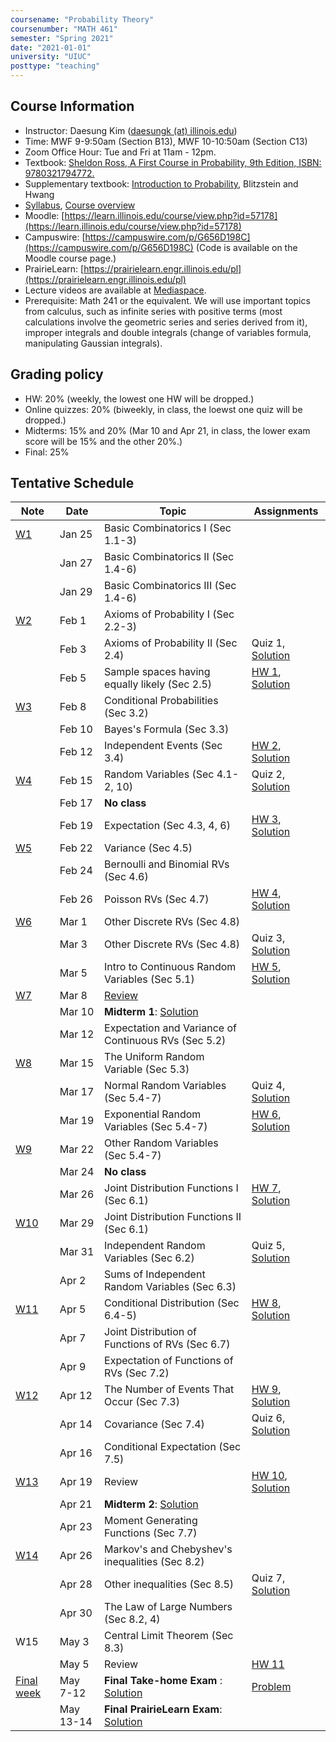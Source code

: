 ```yaml
---
coursename: "Probability Theory"
coursenumber: "MATH 461"
semester: "Spring 2021"
date: "2021-01-01"
university: "UIUC"
posttype: "teaching"
---
```


## Course Information

- Instructor: Daesung Kim ([daesungk (at) illinois.edu](mailto:daesungk@illinois.edu))
- Time: MWF 9-9:50am (Section B13), MWF 10-10:50am (Section C13)
- Zoom Office Hour: Tue and Fri at 11am - 12pm.
- Textbook: [Sheldon Ross, A First Course in Probability, 9th Edition, ISBN: 9780321794772.](https://www.amazon.com/First-Course-Probability-9th/dp/032179477X)
- Supplementary textbook: [Introduction to Probability](http://probabilitybook.net), Blitzstein and Hwang
- [Syllabus](math461-s21-syllabus.pdf), [Course overview](math461-s21-overview.pdf) 
- Moodle: [https://learn.illinois.edu/course/view.php?id=57178](https://learn.illinois.edu/course/view.php?id=57178) 
- Campuswire: [https://campuswire.com/p/G656D198C](https://campuswire.com/p/G656D198C) (Code is available on the Moodle course page.)
- PrairieLearn: [https://prairielearn.engr.illinois.edu/pl](https://prairielearn.engr.illinois.edu/pl)
- Lecture videos are available at [Mediaspace](https://mediaspace.illinois.edu/channel/MATH+461%3A+Probability+Theory+Spring+2021/197286143).
- Prerequisite: Math 241 or the equivalent. We will use important topics from calculus, such as infinite series with positive terms (most calculations involve the geometric series and series derived from it), improper integrals and double integrals (change of variables formula, manipulating Gaussian integrals).

## Grading policy
- HW: 20% (weekly, the lowest one HW will be dropped.)
- Online quizzes: 20% (biweekly, in class, the loewst one quiz will be dropped.)
- Midterms: 15% and 20% (Mar 10 and Apr 21, in class, the lower exam score will be 15% and the other 20%.)
- Final: 25%

## Tentative Schedule 
| Note                                   | Date      | Topic                                                              | Assignments                                                        |
| ---                                    | ---       | ---                                                                | ---                                                                |
| [W1](math461-s21-note-w1.pdf)          | Jan 25    | Basic Combinatorics I (Sec 1.1-3)                                  |                                                                    |
|                                        | Jan 27    | Basic Combinatorics II (Sec 1.4-6)                                 |                                                                    |
|                                        | Jan 29    | Basic Combinatorics III (Sec 1.4-6)                                |                                                                    |
| [W2](math461-s21-note-w2.pdf)          | Feb 1     | Axioms of Probability I (Sec 2.2-3)                                |                                                                    |
|                                        | Feb 3     | Axioms of Probability II (Sec 2.4)                                 | Quiz 1, [Solution](math461-s21-quiz1sol.pdf)                       |
|                                        | Feb 5     | Sample spaces having equally likely (Sec 2.5)                      | [HW 1](math461-s21-hw1.pdf), [Solution](math461-s21-hw1sol.pdf)    |
| [W3](math461-s21-note-w3.pdf)          | Feb 8     | Conditional Probabilities (Sec 3.2)                                |                                                                    |
|                                        | Feb 10    | Bayes's Formula (Sec 3.3)                                          |                                                                    |
|                                        | Feb 12    | Independent Events (Sec 3.4)                                       | [HW 2](math461-s21-hw2.pdf), [Solution](math461-s21-hw2sol.pdf)    |
| [W4](math461-s21-note-w4.pdf)          | Feb 15    | Random Variables (Sec 4.1-2, 10)                                   | Quiz 2, [Solution](math461-s21-quiz2sol.pdf)                       |
|                                        | Feb 17    | **No class**                                                       |                                                                    |
|                                        | Feb 19    | Expectation (Sec 4.3, 4, 6)                                        | [HW 3](math461-s21-hw3.pdf), [Solution](math461-s21-hw3sol.pdf)    |
| [W5](math461-s21-note-w5.pdf)          | Feb 22    | Variance (Sec 4.5)                                                 |                                                                    |
|                                        | Feb 24    | Bernoulli and Binomial RVs (Sec 4.6)                               |                                                                    |
|                                        | Feb 26    | Poisson RVs (Sec 4.7)                                              | [HW 4](math461-s21-hw4.pdf), [Solution](math461-s21-hw4sol.pdf)    |
| [W6](math461-s21-note-w6.pdf)          | Mar 1     | Other Discrete RVs (Sec 4.8)                                       |                                                                    |
|                                        | Mar 3     | Other Discrete RVs (Sec 4.8)                                       | Quiz 3, [Solution](math461-s21-quiz3sol.pdf)                       |
|                                        | Mar 5     | Intro to Continuous Random Variables (Sec 5.1)                     | [HW 5](math461-s21-hw5.pdf), [Solution](math461-s21-hw5sol.pdf)    |
| [W7](math461-s21-note-w7.pdf)          | Mar 8     | [Review](math461-s21-MT1.pdf)                                      |                                                                    |
|                                        | Mar 10    | **Midterm 1**: [Solution](math461-s21-mt1sol.pdf)                  |                                                                    |
|                                        | Mar 12    | Expectation and Variance of Continuous RVs (Sec 5.2)               |                                                                    |
| [W8](math461-s21-note-w8.pdf)          | Mar 15    | The Uniform Random Variable (Sec 5.3)                              |                                                                    |
|                                        | Mar 17    | Normal Random Variables (Sec 5.4-7)                                | Quiz 4, [Solution](math461-s21-quiz4sol.pdf)                       |
|                                        | Mar 19    | Exponential Random Variables (Sec 5.4-7)                           | [HW 6](math461-s21-hw6.pdf), [Solution](math461-s21-hw6sol.pdf)    |
| [W9](math461-s21-note-w9.pdf)          | Mar 22    | Other Random Variables (Sec 5.4-7)                                 |                                                                    |
|                                        | Mar 24    | **No class**                                                       |                                                                    |
|                                        | Mar 26    | Joint Distribution Functions I (Sec 6.1)                           | [HW 7](math461-s21-hw7.pdf), [Solution](math461-s21-hw7sol.pdf)    |
| [W10](math461-s21-note-w10.pdf)        | Mar 29    | Joint Distribution Functions II (Sec 6.1)                          |                                                                    |
|                                        | Mar 31    | Independent Random Variables (Sec 6.2)                             | Quiz 5, [Solution](math461-s21-quiz5sol.pdf)                       |
|                                        | Apr 2     | Sums of Independent Random Variables (Sec 6.3)                     |                                                                    |
| [W11](math461-s21-note-w11.pdf)        | Apr 5     | Conditional Distribution (Sec 6.4-5)                               | [HW 8](math461-s21-hw8.pdf), [Solution](math461-s21-hw8sol.pdf)    |
|                                        | Apr 7     | Joint Distribution of Functions of RVs (Sec 6.7)                   |                                                                    |
|                                        | Apr 9     | Expectation of Functions of RVs (Sec 7.2)                          |                                                                    |
| [W12](math461-s21-note-w12.pdf)        | Apr 12    | The Number of Events That Occur (Sec 7.3)                          | [HW 9](math461-s21-hw9.pdf), [Solution](math461-s21-hw9sol.pdf)    |
|                                        | Apr 14    | Covariance (Sec 7.4)                                               | Quiz 6, [Solution](math461-s21-quiz6sol.pdf)                       |
|                                        | Apr 16    | Conditional Expectation (Sec 7.5)                                  |                                                                    |
| [W13](math461-s21-note-w13.pdf)        | Apr 19    | Review                                                             | [HW 10](math461-s21-hw10.pdf), [Solution](math461-s21-hw10sol.pdf) |
|                                        | Apr 21    | **Midterm 2**: [Solution](math461-s21-mt2sol.pdf)                  |                                                                    |
|                                        | Apr 23    | Moment Generating Functions (Sec 7.7)                              |                                                                    |
| [W14](math461-s21-note-w14.pdf)        | Apr 26    | Markov's and Chebyshev's inequalities (Sec 8.2)                    |                                                                    |
|                                        | Apr 28    | Other inequalities (Sec 8.5)                                       | Quiz 7, [Solution](math461-s21-quiz7sol.pdf)                       |
|                                        | Apr 30    | The Law of Large Numbers (Sec 8.2, 4)                              |                                                                    |
| W15                                    | May 3     | Central Limit Theorem (Sec 8.3)                                    |                                                                    |
|                                        | May 5     | Review                                                             | [HW 11](math461-s21-hw11.pdf)                                      |
| [Final week](math461-s21-finalann.pdf) | May 7-12  | **Final Take-home Exam** : [Solution](math461-s21-finalth-sol.pdf) | [Problem](math461-s21-finalth.pdf)                                 |
|                                        | May 13-14 | **Final PrairieLearn Exam**: [Solution](math461-s21-finalsol.pdf)  |                                                                    |


